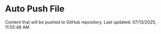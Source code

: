 # Auto Push File

Content that will be pushed to GitHub repository.
Last updated: 07/13/2025, 11:55:48 AM